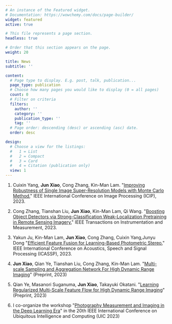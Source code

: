 ```yaml
---
# An instance of the Featured widget.
# Documentation: https://wowchemy.com/docs/page-builder/
widget: featured
active: true

# This file represents a page section.
headless: true

# Order that this section appears on the page.
weight: 20

title: News
subtitle: ''

content:
  # Page type to display. E.g. post, talk, publication...
  page_type: publication
  # Choose how many pages you would like to display (0 = all pages)
  count: 0
  # Filter on criteria
  filters:
    author: ''
    category: ''
    publication_type: ''
    tag: ''
  # Page order: descending (desc) or ascending (asc) date.
  order: desc

design:
  # Choose a view for the listings:
  #   1 = List
  #   2 = Compact
  #   3 = Card
  #   4 = Citation (publication only)
  view: 1
---
```


1. Cuixin Yang, **Jun Xiao**, Cong Zhang, Kin-Man Lam. "[Improving Robustness of Single Image Super-Resolution Models with Monte Carlo Method.](https://doi.org/10.1109/ICIP49359.2023.10222757)" IEEE International Conference on Image Processing (ICIP), 2023.

2. Cong Zhang, Tianshan Liu, **Jun Xiao**, Kin-Man Lam, Qi Wang. "[Boosting Object Detectors via Strong-Classification Weak-Localization Pretraining in Remote Sensing Imagery.](https://doi.org/10.1109/TIM.2023.3315392)" IEEE Transactions on Instrumentation and Measurement, 2023.

3. Yakun Ju, Kin-Man Lam, **Jun Xiao**, Cong Zhang, Cuixin Yang,Junyu Dong "[Efficient Feature Fusion for Learning-Based Photometric Stereo.](https://doi.org/10.1109/ICASSP49357.2023.10095806)" IEEE International Conference on Acoustics, Speech and Signal Processing (ICASSP), 2023.

4. **Jun Xiao**, Qian Ye, Tianshan Liu, Cong Zhang, Kin-Man Lam. "[Multi-scale Sampling and Aggregation Network For High Dynamic Range Imaging](https://arxiv.org/pdf/2208.02448.pdf)" (Preprint, 2023)

5. Qian Ye, Masanori Suganuma, **Jun Xiao**, Takayuki Okatani. "[Learning Regularized Multi-Scale Feature Flow for High Dynamic Range Imaging](https://arxiv.org/pdf/2207.02539)" (Preprint, 2023)

6. I co-organize the workshop "[Photography Measurement and Imaging in the Deep Learning Era](https://ieee-smart-world-congress.org/program/uic2023/workshops)" in the 20th IEEE International Conference on Ubiquitous Intelligence and Computing (UIC 2023)



